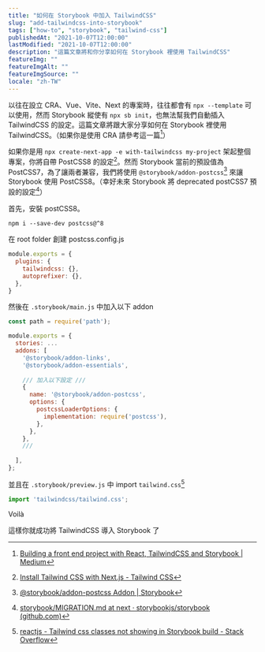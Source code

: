 ```yaml
---
title: "如何在 Storybook 中加入 TailwindCSS"
slug: "add-tailwindcss-into-storybook"
tags: ["how-to", "storybook", "tailwind-css"]
publishedAt: "2021-10-07T12:00:00"
lastModified: "2021-10-07T12:00:00"
description: "這篇文章將和你分享如何在 Storybook 裡使用 TailwindCSS"
featureImg: ""
featureImgAlt: ""
featureImgSource: ""
locale: "zh-TW"
---
```


以往在設立 CRA、Vue、Vite、Next 的專案時，往往都會有 `npx --template` 可以使用，然而 Storybook 縱使有 `npx sb init`，也無法幫我們自動插入 TailwindCSS 的設定。這篇文章將跟大家分享如何在 Storybook 裡使用 TailwindCSS。（如果你是使用 CRA 請參考這一篇[^1]）

如果你是用 `npx create-next-app -e with-tailwindcss my-project` 架起整個專案，你將自帶 PostCSS8 的設定[^2]。然而 Storybook 當前的預設值為 PostCSS7，為了讓兩者兼容，我們將使用 `@storybook/addon-postcss`[^3] 來讓 Storybook 使用 PostCSS8。（幸好未來 Storybook 將 deprecated postCSS7 預設的設定[^4]）

首先，安裝 postCSS8。

`npm i --save-dev postcss@^8`

在 root folder 創建 postcss.config.js

```js
module.exports = {
  plugins: {
    tailwindcss: {},
    autoprefixer: {},
  },
}
```

然後在 `.storybook/main.js` 中加入以下 addon

```js
const path = require('path');

module.exports = {
  stories: ...
  addons: [
    '@storybook/addon-links',
    '@storybook/addon-essentials',
	
	/// 加入以下設定 ///
    {
      name: '@storybook/addon-postcss',
      options: {
        postcssLoaderOptions: {
          implementation: require('postcss'),
        },
      },
    },
	///
	
  ],
};
```

並且在 `.storybook/preview.js` 中 import `tailwind.css`[^5]

```js
import 'tailwindcss/tailwind.css';
```

Voilà

這樣你就成功將 TailwindCSS 導入 Storybook 了


[^1]: [Building a front end project with React, TailwindCSS and Storybook | Medium](https://medium.com/storybookjs/building-a-front-end-project-with-react-tailwindcss-and-storybook-742bdb1417da)
[^2]: [Install Tailwind CSS with Next.js - Tailwind CSS](https://tailwindcss.com/docs/guides/nextjs)
[^3]: [@storybook/addon-postcss Addon | Storybook](https://storybook.js.org/addons/@storybook/addon-postcss)
[^4]: [storybook/MIGRATION.md at next · storybookjs/storybook (github.com)](https://github.com/storybookjs/storybook/blob/next/MIGRATION.md#from-version-61x-to-620)
[^5]:[reactjs - Tailwind css classes not showing in Storybook build - Stack Overflow](https://stackoverflow.com/questions/68020712/tailwind-css-classes-not-showing-in-storybook-build)